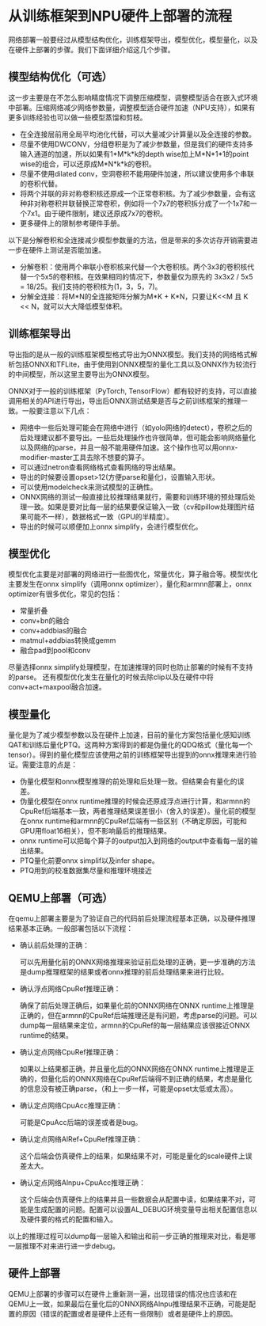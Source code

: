 # 从训练框架到NPU硬件上部署的流程
网络部署一般要经过从模型结构优化，训练框架导出，模型优化，模型量化，以及在硬件上部署的步骤。我们下面详细介绍这几个步骤。

## 模型结构优化（可选）
这一步主要是在不怎么影响精度情况下调整压缩模型，调整模型适合在嵌入式环境中部署。压缩网络减少网络参数量，调整模型适合硬件加速（NPU支持），如果有更多训练经验也可以做一些模型蒸馏和剪枝。

- 在全连接层前用全局平均池化代替，可以大量减少计算量以及全连接的参数。
- 尽量不使用DWCONV，分组卷积是为了减少参数量，但是我们的硬件支持多输入通道的加速，所以如果有1\*M\*k\*k的depth wise加上M\*N\*1\*1的point wise的组合，可以还原成M\*N\*k\*k的卷积。
- 尽量不使用dilated conv，空洞卷积不能用硬件加速，所以建议使用多个串联的卷积代替。
- 将两个并联的非对称卷积核还原成一个正常卷积核。为了减少参数量，会有这种非对称卷积并联替换正常卷积，例如将一个7x7的卷积拆分成了一个1x7和一个7x1。由于硬件限制，建议还原成7x7的卷积。
- 更多硬件上的限制参考硬件手册。
  
以下是分解卷积和全连接减少模型参数量的方法，但是带来的多次访存开销需要进一步在硬件上测试是否能加速。

- 分解卷积：使用两个串联小卷积核来代替一个大卷积核。两个3x3的卷积核代替一个5x5的卷积核。在效果相同的情况下，参数量仅为原先的 3x3x2 / 5x5 = 18/25。我们支持的卷积核为(1，3，5，7)。
- 分解全连接：将M\*N的全连接矩阵分解为M\*K + K\*N，只要让K<<M 且 K << N，就可以大大降低模型体积。

## 训练框架导出
导出指的是从一般的训练框架模型格式导出为ONNX模型。我们支持的网络格式解析包括ONNX和TFLite，由于使用到ONNX模型的量化工具以及ONNX作为较流行的中间模型，所以这里主要导出为ONNX模型。

ONNX对于一般的训练框架（PyTorch, TensorFlow）都有较好的支持，可以直接调用相关的API进行导出，导出后ONNX测试结果是否与之前训练框架的推理一致。一般要注意以下几点：

- 网络中一些后处理可能会在网络中进行（如yolo网络的detect），卷积之后的后处理建议都不要导出。一些后处理操作也许很简单，但可能会影响网络量化以及网络的parse，并且一般不能用硬件加速。这个操作也可以用onnx-modifier-master工具去除不想要的算子。
- 可以通过netron查看网络格式查看网络的导出结果。
- 导出的时候要设置opset>12(方便parse和量化)，设置输入形状。
- 可以使用modelcheck来测试模型的正确性。
- ONNX网络的测试一般直接比较推理结果就行，需要和训练环境的预处理后处理一致。如果是要对比每一层的结果要保证输入一致（cv和pillow处理图片结果可能不一样），数据格式一致（GPU的半精度）。
- 导出的时候可以顺便加上onnx simplify，会进行模型优化。

## 模型优化
模型优化主要是对部署的网络进行一些图优化，常量优化，算子融合等。模型优化主要发生在onnx simplify（调用onnx optimizer），量化和armnn部署上，onnx optimizer有很多优化，常见的包括：

- 常量折叠
- conv+bn的融合
- conv+addbias的融合
- matmul+addbias转换成gemm
- 融合pad到pool和conv

尽量选择onnx simplify处理模型，在加速推理的同时也防止部署的时候有不支持的parse。
还有模型优化发生在量化的时候去除clip以及在硬件中将conv+act+maxpool融合加速。

## 模型量化
量化是为了减少模型参数以及在硬件上加速，目前的量化方案包括量化感知训练QAT和训练后量化PTQ。这两种方案得到的都是伪量化的QDQ格式（量化每一个tensor）。得到的量化模型应该使用之前的训练框架导出提到的onnx推理来进行验证。需要注意的点是：

- 伪量化模型和onnx模型推理的前处理和后处理一致。但结果会有量化的误差。
- 伪量化模型在onnx runtime推理的时候会还原成浮点进行计算，和armnn的CpuRef后端基本一致，两者推理结果误差很小（舍入的误差）。量化前的模型在onnx runtime和armnn的CpuRef后端有一些区别（不确定原因，可能和GPU用float16相关），但不影响最后的推理结果。
- onnx runtime可以把每个算子的output加入到网络的output中查看每一层的输出结果。
- PTQ量化前要onnx simplif以及infer shape。
- PTQ用到的校准数据集尽量和推理环境接近

## QEMU上部署（可选）
在qemu上部署主要是为了验证自己的代码前后处理流程基本正确，以及硬件推理结果基本正确。一般部署包括以下流程：

- 确认前后处理的正确：
  
    可以先用量化前的ONNX网络推理来验证前后处理的正确，更一步准确的方法是dump推理框架的结果或者onnx推理的前后处理结果来进行比较。

- 确认浮点网络CpuRef推理正确：

    确保了前后处理正确后，如果量化前的ONNX网络在ONNX runtime上推理是正确的，但在armnn的CpuRef后端推理还是有问题，考虑parse的问题。可以dump每一层结果来定位，armnn的CpuRef的每一层结果应该很接近ONNX runtime的结果。

- 确认定点网络CpuRef推理正确：
  
    如果以上结果都正确，并且量化后的ONNX网络在ONNX runtime上推理是正确的，但量化后的ONNX网络在CpuRef后端得不到正确的结果，考虑是量化的信息没有被正确parse，（和上一步一样，可能是opset太低或太高）。

- 确认定点网络CpuAcc推理正确：

    可能是CpuAcc后端的误差或者是bug。

- 确认定点网络AlRef+CpuRef推理正确：
  
    这个后端会仿真硬件上的结果，如果结果不对，可能是量化的scale硬件上误差太大。

- 确认定点网络Alnpu+CpuAcc推理正确：

    这个后端会仿真硬件上的结果并且一些数据会从配置中读，如果结果不对，可能是生成配置的问题。配置可以设置AL_DEBUG环境变量导出相关配置信息以及硬件要的格式的配置和输入。

以上的推理过程可以dump每一层输入和输出和前一步正确的推理来对比，看是哪一层推理不对来进行进一步debug。

## 硬件上部署
QEMU上部署的步骤可以在硬件上重新测一遍，出现错误的情况也应该和在QEMU上一致，如果最后在量化后的ONNX网络Alnpu推理结果不正确，可能是配置的原因（错误的配置或者是硬件上还有一些限制）或者是硬件上的原因。